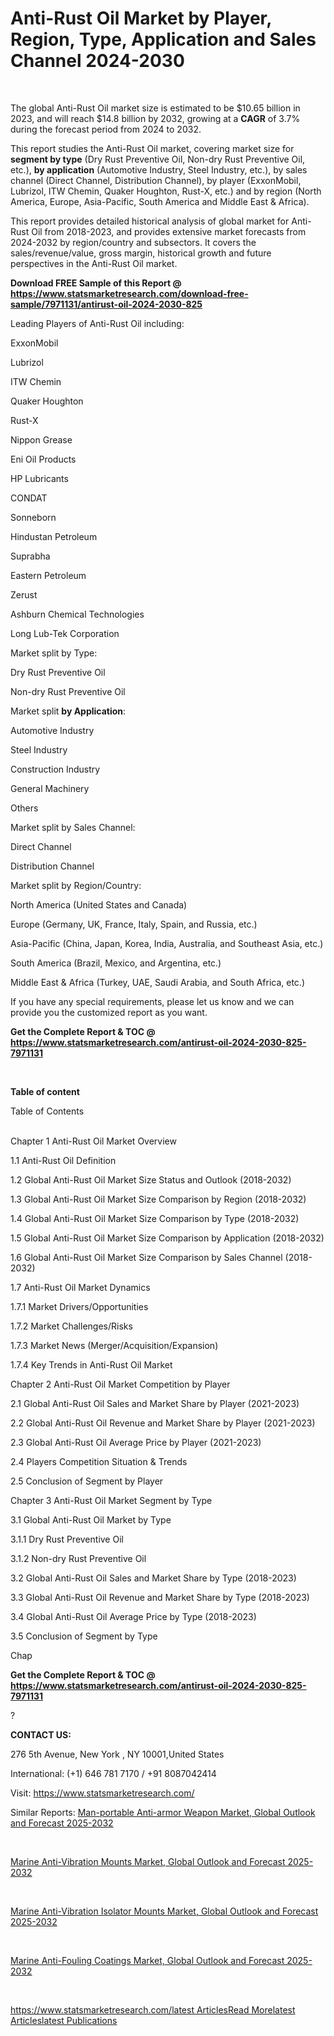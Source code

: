 <h1>Anti-Rust Oil Market by Player, Region, Type, Application and Sales Channel 2024-2030</h1><br/><p>The global Anti-Rust Oil market size is estimated to be $10.65 billion in 2023, and will reach $14.8 billion by 2032, growing at a <strong>CAGR</strong> of 3.7% during the forecast period from 2024 to 2032.</p>
 
 
 
 <p>This report studies the Anti-Rust Oil market, covering market size for <strong>segment by type</strong> (Dry Rust Preventive Oil, Non-dry Rust Preventive Oil, etc.), <strong>by application</strong> (Automotive Industry, Steel Industry, etc.), by sales channel (Direct Channel, Distribution Channel), by player (ExxonMobil, Lubrizol, ITW Chemin, Quaker Houghton, Rust-X, etc.) and by region (North America, Europe, Asia-Pacific, South America and Middle East & Africa).</p>
 
 
 
 <p>This report provides detailed historical analysis of global market for Anti-Rust Oil from 2018-2023, and provides extensive market forecasts from 2024-2032 by region/country and subsectors. It covers the sales/revenue/value, gross margin, historical growth and future perspectives in the Anti-Rust Oil market.</p>
 
 
 
 <p><strong>Download FREE Sample of this Report @ <a href="https://www.statsmarketresearch.com/download-free-sample/7971131/antirust-oil-2024-2030-825">https://www.statsmarketresearch.com/download-free-sample/7971131/antirust-oil-2024-2030-825</a></strong></p>
 
 
 
 <p>Leading Players of Anti-Rust Oil including:</p>
 
 
 
 <p>ExxonMobil</p>
 
 
 
 <p>Lubrizol</p>
 
 
 
 <p>ITW Chemin</p>
 
 
 
 <p>Quaker Houghton</p>
 
 
 
 <p>Rust-X</p>
 
 
 
 <p>Nippon Grease</p>
 
 
 
 <p>Eni Oil Products</p>
 
 
 
 <p>HP Lubricants</p>
 
 
 
 <p>CONDAT</p>
 
 
 
 <p>Sonneborn</p>
 
 
 
 <p>Hindustan Petroleum</p>
 
 
 
 <p>Suprabha</p>
 
 
 
 <p>Eastern Petroleum</p>
 
 
 
 <p>Zerust</p>
 
 
 
 <p>Ashburn Chemical Technologies</p>
 
 
 
 <p>Long Lub-Tek Corporation</p>
 
 
 
 <p>Market split by Type:</p>
 
 
 
 <p>Dry Rust Preventive Oil</p>
 
 
 
 <p>Non-dry Rust Preventive Oil</p>
 
 
 
 <p>Market split <strong>by Application</strong>:</p>
 
 
 
 <p>Automotive Industry</p>
 
 
 
 <p>Steel Industry</p>
 
 
 
 <p>Construction Industry</p>
 
 
 
 <p>General Machinery</p>
 
 
 
 <p>Others</p>
 
 
 
 <p>Market split by Sales Channel:</p>
 
 
 
 <p>Direct Channel</p>
 
 
 
 <p>Distribution Channel</p>
 
 
 
 <p>Market split by Region/Country:</p>
 
 
 
 <p>North America (United States and Canada)</p>
 
 
 
 <p>Europe (Germany, UK, France, Italy, Spain, and Russia, etc.)</p>
 
 
 
 <p>Asia-Pacific (China, Japan, Korea, India, Australia, and Southeast Asia, etc.)</p>
 
 
 
 <p>South America (Brazil, Mexico, and Argentina, etc.)</p>
 
 
 
 <p>Middle East & Africa (Turkey, UAE, Saudi Arabia, and South Africa, etc.)</p>
 
 
 
 <p>If you have any special requirements, please let us know and we can provide you the customized report as you want.</p>
 
 
 
 <div><b>Get the Complete Report & TOC @ <a href="https://www.statsmarketresearch.com/antirust-oil-2024-2030-825-7971131">https://www.statsmarketresearch.com/antirust-oil-2024-2030-825-7971131</a></b></div>
 
 
 
 <p><br />
 
 <b>Table of content</b></p>
 
 
 
 <p>Table of Contents<br />
 
 <br />
 
 Chapter 1 Anti-Rust Oil Market Overview<br />
 
 1.1 Anti-Rust Oil Definition<br />
 
 1.2 Global Anti-Rust Oil Market Size Status and Outlook (2018-2032)<br />
 
 1.3 Global Anti-Rust Oil Market Size Comparison by Region (2018-2032)<br />
 
 1.4 Global Anti-Rust Oil Market Size Comparison by Type (2018-2032)<br />
 
 1.5 Global Anti-Rust Oil Market Size Comparison by Application (2018-2032)<br />
 
 1.6 Global Anti-Rust Oil Market Size Comparison by Sales Channel (2018-2032)<br />
 
 1.7 Anti-Rust Oil Market Dynamics<br />
 
 1.7.1 Market Drivers/Opportunities<br />
 
 1.7.2 Market Challenges/Risks<br />
 
 1.7.3 Market News (Merger/Acquisition/Expansion)<br />
 
 1.7.4 Key Trends in Anti-Rust Oil Market<br />
 
 Chapter 2 Anti-Rust Oil Market Competition by Player<br />
 
 2.1 Global Anti-Rust Oil Sales and Market Share by Player (2021-2023)<br />
 
 2.2 Global Anti-Rust Oil Revenue and Market Share by Player (2021-2023)<br />
 
 2.3 Global Anti-Rust Oil Average Price by Player (2021-2023)<br />
 
 2.4 Players Competition Situation & Trends<br />
 
 2.5 Conclusion of Segment by Player<br />
 
 Chapter 3 Anti-Rust Oil Market Segment by Type<br />
 
 3.1 Global Anti-Rust Oil Market by Type<br />
 
 3.1.1 Dry Rust Preventive Oil<br />
 
 3.1.2 Non-dry Rust Preventive Oil<br />
 
 3.2 Global Anti-Rust Oil Sales and Market Share by Type (2018-2023)<br />
 
 3.3 Global Anti-Rust Oil Revenue and Market Share by Type (2018-2023)<br />
 
 3.4 Global Anti-Rust Oil Average Price by Type (2018-2023)<br />
 
 3.5 Conclusion of Segment by Type<br />
 
 Chap</p>
 
 
 
 <div><b>Get the Complete Report & TOC @ <a href="https://www.statsmarketresearch.com/antirust-oil-2024-2030-825-7971131">https://www.statsmarketresearch.com/antirust-oil-2024-2030-825-7971131</a></b></div>
 
 
 
 <p>? </p>
 
 
 
 <p><b>CONTACT US:</b><br />
 
 276 5th Avenue, New York , NY 10001,United States<br />
 
 International: (+1) 646 781 7170 / +91 8087042414<br />
 
 Visit: <a href="https://www.statsmarketresearch.com/">https://www.statsmarketresearch.com/</a><br />
 
 Similar Reports: <a href="https://www.statsmarketresearch.com/antirust-oil-2024-2030-825-7971131">Man-portable Anti-armor Weapon Market, Global Outlook and Forecast 2025-2032 </a><br />
 
 <br />
 
 <a href="https://www.statsmarketresearch.com/antirust-oil-2024-2030-825-7971131">Marine Anti-Vibration Mounts Market, Global Outlook and Forecast 2025-2032 </a><br />
 
 <br />
 
 <a href="https://www.statsmarketresearch.com/antirust-oil-2024-2030-825-7971131">Marine Anti-Vibration Isolator Mounts Market, Global Outlook and Forecast 2025-2032 </a><br />
 
 <br />
 
 <a href="https://www.statsmarketresearch.com/antirust-oil-2024-2030-825-7971131">Marine Anti-Fouling Coatings Market, Global Outlook and Forecast 2025-2032 </a><br />
 
 <br />
 
 <a href="https://gyeongbokgung.com">https://www.statsmarketresearch.com/</a><a href="https://hallyeomaritime.com">latest Articles</a><a href="https://jingwansa.com">Read More</a><a href="https://nguoiviet.jp/">latest Articles</a><a href="https://www.intelmarketresearch.com/">latest Publications</a></p>